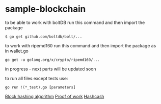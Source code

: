 # sample-blockchain


to be able to work with boltDB run this command and then import the package
```
$ go get github.com/boltdb/bolt/...

```
to work with ripemd160 run this command and then import the package as in wallet.go
```
go get -u golang.org/x/crypto/ripemd160/...
```

in progress - next parts will be updated soon


to run all files except tests use:
```
go run !(*_test).go [parameters]
```

[Block hashing algorithm](https://en.bitcoin.it/wiki/Block_hashing_algorithm)
[Proof of work](https://en.bitcoin.it/wiki/Proof_of_work)
[Hashcash](https://en.bitcoin.it/wiki/Hashcash)
